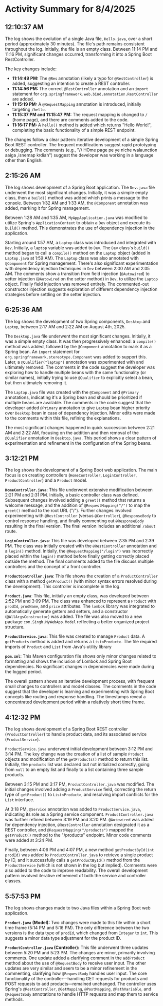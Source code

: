 # Activity Summary for 8/4/2025

## 12:10:37 AM
The log shows the evolution of a single Java file, `Hello.java`, over a short period (approximately 30 minutes).  The file's path remains consistent throughout the log. Initially, the file is an empty class.  Between 11:14 PM and 11:16 PM, significant changes occurred, transforming it into a Spring Boot RestController.

The key changes include:

* **11:14:49 PM:** The `@Res` annotation (likely a typo for `@RestController`) is added, suggesting an intention to create a REST controller.
* **11:14:56 PM:**  The correct `@RestController` annotation and an `import` statement for `org.springframework.web.bind.annotation.RestController` are added.
* **11:15:19 PM:** A `@RequestMapping` annotation is introduced, initially targeting `/hello`.
* **11:15:37 PM and 11:15:47 PM:** The request mapping is changed to `/` (home page), and there are comments added to the code.
* **11:16:17 PM:** A `hello()` method is added which returns "Hello World!", completing the basic functionality of a simple REST endpoint.


The changes follow a clear pattern: iterative development of a simple Spring Boot REST controller.  The frequent modifications suggest rapid prototyping or debugging.  The comments (e.g., "// HOme page pe ye niche walaunction aaiga ,isnemap krdiah") suggest the developer was working in a language other than English.


## 2:15:26 AM
The log shows development of a Spring Boot application.  The `Dev.java` file underwent the most significant changes. Initially, it was a simple empty class, then a `build()` method was added which prints a message to the console.  Between 1:32 AM and 1:33 AM, the `@Component` annotation was added, marking it for Spring management.

Between 1:28 AM and 1:35 AM, `MyAppApplication.java` was modified to utilize Spring's `ApplicationContext` to obtain a `Dev` object and execute its `build()` method.  This demonstrates the use of dependency injection in the application.

Starting around 1:57 AM, a `Laptop` class was introduced and integrated with `Dev`. Initially, a `laptop` variable was added to `Dev`.  The `Dev` class's `build()` method began to call a  `compile()` method on the `Laptop` object (added in `Laptop.java` at 1:59 AM).  The `Laptop` class was also annotated with `@Component` for Spring management.  There's also significant experimentation with dependency injection techniques in `Dev`  between 2:00 AM and 2:05 AM.  The comments show a transition from field injection (`@Autowired`) to setter injection (`@Autowired` on the setter method) in `Dev`, to utilize the `Laptop` object.  Finally field injection was removed entirely.  The commented-out constructor injection suggests exploration of different dependency injection strategies before settling on the setter injection.


## 6:25:36 AM
The log shows the development of two Spring components, `Desktop` and `Laptop`, between 2:17 AM and 2:22 AM on August 4th, 2025.

The `Desktop.java` file underwent the most significant changes.  Initially, it was a simple empty class.  It was then progressively enhanced: a `compile()` method was added, followed by the `@Component` annotation to mark it as a Spring bean.  An `import` statement for `org.springframework.stereotype.Component` was added to support this.  Later,  a `@Qualifier("laptop")` annotation was experimented with and ultimately removed. The comments in the code suggest the developer was exploring how to handle multiple beans with the same functionality (or similar names), initially trying to use `@Qualifier` to explicitly select a bean, but then ultimately removing it.

The `Laptop.java` file was created with the `@Component` and `@Primary` annotations, indicating it's a Spring bean and should be prioritized if multiple beans are available. The comments in the code suggest that the developer added `@Primary` annotation to give `Laptop` bean higher priority over `Desktop` bean in case of dependency injection. Minor edits were made to the comments within this file, refining the explanations.

The most significant changes happened in quick succession between 2:21 AM and 2:22 AM, focusing on the addition and then removal of the `@Qualifier` annotation in `Desktop.java`.  This period shows a clear pattern of experimentation and refinement in the configuration of the Spring beans.


## 3:12:21 PM
The log shows the development of a Spring Boot web application.  The main focus is on creating controllers (`HomeController`, `LoginController`, `ProductController`) and a `Product` model.

**`HomeController.java`**: This file underwent extensive modification between 2:21 PM and 2:31 PM.  Initially, a basic controller class was defined.  Subsequent changes involved adding a `greet()` method that returns a welcome message, and the addition of `@RequestMapping("/")` to map the `greet()` method to the root URL ("/").  Further changes involved experimenting with `@RestController` (versus `@Controller`),  `@ResponseBody` to control response handling, and finally commenting out `@ResponseBody` resulting in the final version.  The final version includes an additional `/about` route.

**`LoginController.java`**: This file was developed between 2:35 PM and 2:39 PM.  The class was initially created with the `@RestController` annotation and a `login()` method.   Initially, the `@RequestMapping("/login")` was incorrectly placed within the `login()` method before finally getting correctly placed outside the method. The final comments added to the file discuss multiple controllers and the concept of a front controller.

**`ProductController.java`**: This file shows the creation of a `ProductController` class with a method `getProduct()` (with minor syntax errors resolved during the development). This controller is incomplete in the log.

**`Product.java`**: This file, initially an empty class, was developed between 2:52 PM and 3:09 PM.  The class was enhanced to represent a `Product` with `prodId`, `prodName`, and `price` attributes.  The `lombok` library was integrated to automatically generate getters and setters, and a constructor (`@AllArgsConstructor`) was added. The file was also moved to a new package `com.Singh.MyWebApp.Model`  reflecting a better organized project structure.

**`ProductService.java`**: This file was created to manage `Product` data. A `getProducts` method is added and returns a `List<Product>`. The file required imports of `Product` and `List` from Java's utility library

**`pom.xml`**: This Maven configuration file shows only minor changes related to formatting and shows the inclusion of Lombok and Spring Boot dependencies.  No significant changes in dependencies were made during the logged period.

The overall pattern shows an iterative development process, with frequent small changes to controllers and model classes. The comments in the code suggest that the developer is learning and experimenting with Spring Boot concepts like routing and response handling.  The timestamps reveal a concentrated development period within a relatively short time frame.


## 4:12:32 PM
The log shows development of a Spring Boot REST controller (`ProductController`) to handle product data, and its associated service (`ProductService`).

`ProductService.java` underwent initial development between 3:12 PM and 3:14 PM.  The key change was the creation of a list of sample `Product` objects and modification of the `getProducts()` method to return this list.  Initially, the `products` list was declared but not initialized correctly, going from `null` to an empty list and finally to a list containing three sample products.

Between 3:15 PM and 3:17 PM, `ProductController.java` was modified. The initial changes involved adding a `ProductService` field, correcting the return type of `getProduct()` to `List<Product>`, and resolving import conflicts for the `List` interface.

At 3:18 PM,  `@Service` annotation was added to `ProductService.java`, indicating its role as a Spring service component.  `ProductController.java` was further refined between 3:19 PM and 3:20 PM.  `@Autowired` was added for dependency injection, `@RestController` annotation designated it as a REST controller, and `@RequestMapping("/products")` mapped the `getProduct()` method to the "/products" endpoint. Minor code comments were added at 3:24 PM.

Finally, between 4:06 PM and 4:07 PM, a new method `getProductById(int prodId)` was added to `ProductController.java` to retrieve a single product by ID, and it successfully calls a `getProductById()` method from the `ProductService` (which is not shown in the log but implied).  Comments were also added to the code to improve readability.  The overall development pattern involved iterative refinement of both the service and controller classes.


## 5:57:53 PM
The log shows changes made to two Java files within a Spring Boot web application.

**`Product.java` (Model):**  Two changes were made to this file within a short time frame (5:14 PM and 5:16 PM). The only difference between the two versions is the data type of `prodId`, which changed from `Integer` to `int`.  This suggests a minor data type adjustment for the product ID.

**`ProductController.java` (Controller):** This file underwent three updates between 5:20 PM and 5:23 PM.  The changes are minor, primarily involving comments.  One update added a clarifying comment in the `addProduct` method about the use of `@RequestBody` to receive user input. The other updates are very similar and seem to be a minor refinement in the commenting, clarifying how `@RequestBody` handles user input. The core functionality of the controller—handling GET requests for products and POST requests to add products—remained unchanged.  The controller uses Spring's `@RestController`, `@GetMapping`, `@PostMapping`, `@PathVariable`, and `@RequestBody` annotations to handle HTTP requests and map them to service methods.

